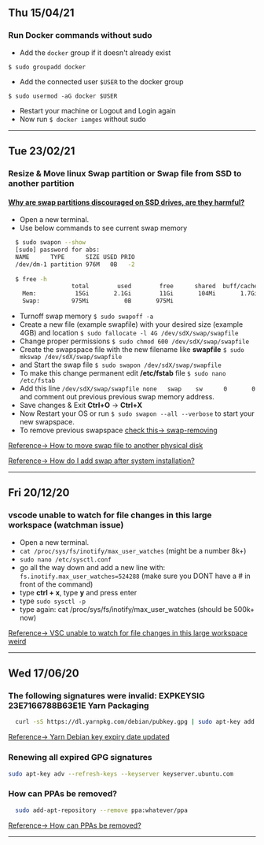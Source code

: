 ## Thu 15/04/21
### Run Docker commands without sudo
- Add the `docker` group if it doesn't already exist
```console
$ sudo groupadd docker
```
- Add the connected user `$USER` to the docker group
```console
$ sudo usermod -aG docker $USER
```
- Restart your machine or Logout and Login again
- Now run `$ docker iamges` without sudo

---

## Tue 23/02/21
### Resize & Move linux **Swap partition** or **Swap file** from **SSD** to another partition
#### [Why are swap partitions discouraged on SSD drives, are they harmful?](https://askubuntu.com/questions/652337/why-are-swap-partitions-discouraged-on-ssd-drives-are-they-harmful)
- Open a new terminal.
- Use below commands to see current swap memory
```sh
  $ sudo swapon --show
  [sudo] password for abs: 
  NAME      TYPE      SIZE USED PRIO
  /dev/dm-1 partition 976M   0B   -2
  
  $ free -h
                  total        used        free      shared  buff/cache   available
    Mem:           15Gi       2.1Gi        11Gi       104Mi       1.7Gi        13Gi
    Swap:         975Mi          0B       975Mi
```
- Turnoff swap memory `$ sudo swapoff -a`
- Create a new file (example swapfile) with your desired size (example 4GB) and location `$ sudo fallocate -l 4G /dev/sdX/swap/swapfile`
- Change proper permissions `$ sudo chmod 600 /dev/sdX/swap/swapfile`
- Create the swapspace file with the new filename like **swapfile** `$ sudo mkswap /dev/sdX/swap/swapfile`
- and Start the swap file `$ sudo swapon /dev/sdX/swap/swapfile`
- To make this change permanent edit **/etc/fstab** file `$ sudo nano /etc/fstab`
- Add this line `/dev/sdX/swap/swapfile none   swap    sw      0       0` and comment out previous previous swap memory address.
- Save changes & Exit **Ctrl+O** -> **Ctrl+X**
- Now Restart your OS or run `$ sudo swapon --all --verbose` to start your new swapspace.
- To remove previous swapspace [check this-> swap-removing](https://web.mit.edu/rhel-doc/5/RHEL-5-manual/Deployment_Guide-en-US/s1-swap-removing.html)

[Reference-> How to move swap file to another physical disk](https://forums.linuxmint.com/viewtopic.php?t=317474)

[Reference-> How do I add swap after system installation?](https://askubuntu.com/questions/33697/how-do-i-add-swap-after-system-installation)

---

## Fri 20/12/20
### vscode unable to watch for file changes in this large workspace (watchman issue)
- Open a new terminal.
- `cat /proc/sys/fs/inotify/max_user_watches` (might be a number 8k+)
- `sudo nano /etc/sysctl.conf`
- go all the way down and add a new line with: `fs.inotify.max_user_watches=524288` (make sure you DONT have a # in front of the command)
- type **ctrl + x**, type **y** and press enter
- type `sudo sysctl -p`
- type again: cat /proc/sys/fs/inotify/max_user_watches (should be 500k+ now)

[Reference-> VSC unable to watch for file changes in this large workspace weird](https://stackoverflow.com/a/56292289/5277438)

---

## Wed 17/06/20
### The following signatures were invalid: EXPKEYSIG 23E7166788B63E1E Yarn Packaging 
```sh
  curl -sS https://dl.yarnpkg.com/debian/pubkey.gpg | sudo apt-key add -
```
[Reference-> Yarn Debian key expiry date updated](https://github.com/yarnpkg/yarn/issues/7866)

### Renewing all expired GPG signatures
```bash	
sudo apt-key adv --refresh-keys --keyserver keyserver.ubuntu.com	
```

### How can PPAs be removed? 
```bash
  sudo add-apt-repository --remove ppa:whatever/ppa
```
[Reference-> How can PPAs be removed?](https://askubuntu.com/questions/307/how-can-ppas-be-removed)

---

